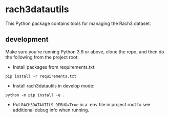 # rach3datautils

This Python package contains tools for managing the Rach3 dataset.

## development
Make sure you're running Python 3.9 or above, clone the repo, and then do the 
following from the project root:

 - Install packages from requirements.txt:
```
pip install -r requirements.txt
```
 - Install rach3datautils in develop mode:
```
python -m pip install -e .
```
 - Put ```RACH3DATAUTILS_DEBUG=True``` in a .env file in project root 
   to see additional debug info when running.

